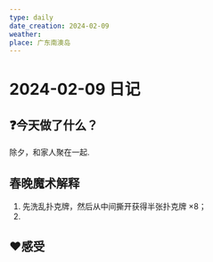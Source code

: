 ```yaml
---
type: daily
date_creation: 2024-02-09
weather: 
place: 广东南澳岛
---
```

# 2024-02-09 日记

## ❓今天做了什么？
除夕，和家人聚在一起.  
## 春晚魔术解释
1. 先洗乱扑克牌，然后从中间撕开获得半张扑克牌 $\times 8$；
2. 



## ❤感受



